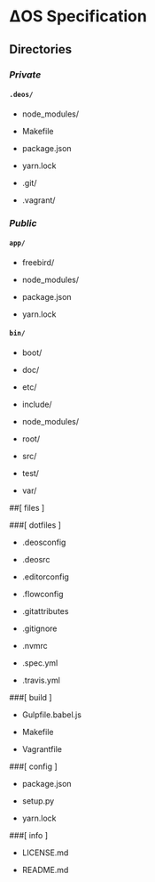# ΔOS Specification

## Directories

### _Private_

#### `.deos/`

  * node_modules/

  * Makefile

  * package.json

  * yarn.lock

* .git/

* .vagrant/

### _Public_

#### `app/`

* freebird/

* node_modules/

* package.json

* yarn.lock

#### `bin/`

* boot/

* doc/

* etc/

* include/

* node_modules/

* root/

* src/

* test/

* var/

##[ files ]

###[ dotfiles ]

* .deosconfig

* .deosrc

* .editorconfig

* .flowconfig

* .gitattributes

* .gitignore

* .nvmrc

* .spec.yml

* .travis.yml

###[ build ]

* Gulpfile.babel.js

* Makefile

* Vagrantfile

###[ config ]

* package.json

* setup.py

* yarn.lock

###[ info ]

* LICENSE.md

* README.md
